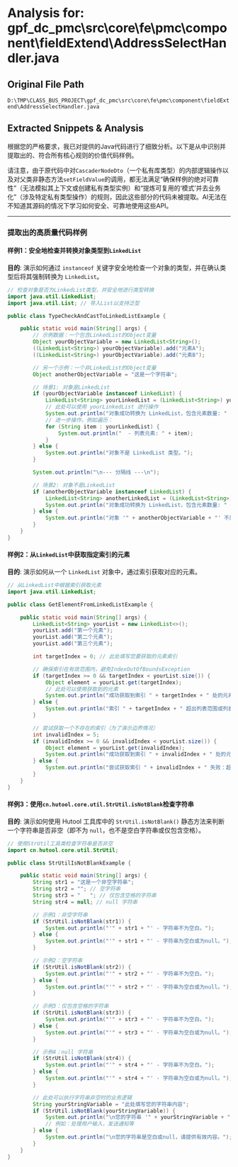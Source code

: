 # Analysis for: gpf_dc_pmc\src\core\fe\pmc\component\fieldExtend\AddressSelectHandler.java

## Original File Path
`D:\TMP\CLASS_BUS_PROJECT\gpf_dc_pmc\src\core\fe\pmc\component\fieldExtend\AddressSelectHandler.java`

## Extracted Snippets & Analysis
根据您的严格要求，我已对提供的Java代码进行了细致分析。以下是从中识别并提取出的、符合所有核心规则的价值代码样例。

请注意，由于原代码中对`CascaderNodeDto`（一个私有库类型）的内部逻辑操作以及对父类非静态方法`setFieldValue`的调用，都无法满足“确保样例的绝对可靠性”（无法模拟其上下文或创建私有类型实例）和“提炼可复用的‘模式’并去业务化”（涉及特定私有类型操作）的规则，因此这些部分的代码未被提取。AI无法在不知道其源码的情况下学习如何安全、可靠地使用这些API。

---

### 提取出的高质量代码样例

#### 样例1：安全地检查并转换对象类型到`LinkedList`

**目的**: 演示如何通过 `instanceof` 关键字安全地检查一个对象的类型，并在确认类型后将其强制转换为 `LinkedList`。

```java
// 检查对象是否为LinkedList类型，并安全地进行类型转换
import java.util.LinkedList;
import java.util.List; // 导入List以支持泛型

public class TypeCheckAndCastToLinkedListExample {

    public static void main(String[] args) {
        // 示例数据：一个包含LinkedList的Object变量
        Object yourObjectVariable = new LinkedList<String>();
        ((LinkedList<String>) yourObjectVariable).add("元素A");
        ((LinkedList<String>) yourObjectVariable).add("元素B");

        // 另一个示例：一个非LinkedList的Object变量
        Object anotherObjectVariable = "这是一个字符串";

        // 场景1: 对象是LinkedList
        if (yourObjectVariable instanceof LinkedList) {
            LinkedList<String> yourLinkedList = (LinkedList<String>) yourObjectVariable;
            // 此处可以使用 yourLinkedList 进行操作
            System.out.println("对象成功转换为 LinkedList，包含元素数量: " + yourLinkedList.size());
            // 进一步操作，例如遍历：
            for (String item : yourLinkedList) {
                System.out.println("  - 列表元素: " + item);
            }
        } else {
            System.out.println("对象不是 LinkedList 类型。");
        }

        System.out.println("\n--- 分隔线 ---\n");

        // 场景2: 对象不是LinkedList
        if (anotherObjectVariable instanceof LinkedList) {
            LinkedList<String> anotherLinkedList = (LinkedList<String>) anotherObjectVariable;
            System.out.println("对象成功转换为 LinkedList，包含元素数量: " + anotherLinkedList.size());
        } else {
            System.out.println("对象 '" + anotherObjectVariable + "' 不是 LinkedList 类型。");
        }
    }
}
```

#### 样例2：从`LinkedList`中获取指定索引的元素

**目的**: 演示如何从一个 `LinkedList` 对象中，通过索引获取对应的元素。

```java
// 从LinkedList中根据索引获取元素
import java.util.LinkedList;

public class GetElementFromLinkedListExample {

    public static void main(String[] args) {
        LinkedList<String> yourList = new LinkedList<>();
        yourList.add("第一个元素");
        yourList.add("第二个元素");
        yourList.add("第三个元素");

        int targetIndex = 0; // 此处填写您要获取的元素索引

        // 确保索引在有效范围内，避免IndexOutOfBoundsException
        if (targetIndex >= 0 && targetIndex < yourList.size()) {
            Object element = yourList.get(targetIndex);
            // 此处可以使用获取到的元素
            System.out.println("成功获取到索引 " + targetIndex + " 处的元素: " + element);
        } else {
            System.out.println("索引 " + targetIndex + " 超出列表范围或列表为空。当前列表大小: " + yourList.size());
        }

        // 尝试获取一个不存在的索引（为了演示边界情况）
        int invalidIndex = 5;
        if (invalidIndex >= 0 && invalidIndex < yourList.size()) {
            Object element = yourList.get(invalidIndex);
            System.out.println("成功获取到索引 " + invalidIndex + " 处的元素: " + element);
        } else {
            System.out.println("尝试获取索引 " + invalidIndex + " 失败：超出列表范围。");
        }
    }
}
```

#### 样例3：使用`cn.hutool.core.util.StrUtil.isNotBlank`检查字符串

**目的**: 演示如何使用 Hutool 工具库中的 `StrUtil.isNotBlank()` 静态方法来判断一个字符串是否非空（即不为 `null`，也不是空白字符串或仅包含空格）。

```java
// 使用StrUtil工具类检查字符串是否非空
import cn.hutool.core.util.StrUtil;

public class StrUtilIsNotBlankExample {

    public static void main(String[] args) {
        String str1 = "这是一个非空字符串";
        String str2 = ""; // 空字符串
        String str3 = "   "; // 仅包含空格的字符串
        String str4 = null; // null 字符串

        // 示例1：非空字符串
        if (StrUtil.isNotBlank(str1)) {
            System.out.println("'" + str1 + "' - 字符串不为空白。");
        } else {
            System.out.println("'" + str1 + "' - 字符串为空白或为null。");
        }

        // 示例2：空字符串
        if (StrUtil.isNotBlank(str2)) {
            System.out.println("'" + str2 + "' - 字符串不为空白。");
        } else {
            System.out.println("'" + str2 + "' - 字符串为空白或为null。");
        }

        // 示例3：仅包含空格的字符串
        if (StrUtil.isNotBlank(str3)) {
            System.out.println("'" + str3 + "' - 字符串不为空白。");
        } else {
            System.out.println("'" + str3 + "' - 字符串为空白或为null。");
        }

        // 示例4：null 字符串
        if (StrUtil.isNotBlank(str4)) {
            System.out.println("'" + str4 + "' - 字符串不为空白。");
        } else {
            System.out.println("'" + str4 + "' - 字符串为空白或为null。");
        }

        // 此处可以执行字符串非空时的业务逻辑
        String yourStringVariable = "此处填写您的字符串内容";
        if (StrUtil.isNotBlank(yourStringVariable)) {
            System.out.println("\n您的字符串 '" + yourStringVariable + "' 是非空白的。");
            // 例如：处理用户输入，发送通知等
        } else {
            System.out.println("\n您的字符串是空白或null，请提供有效内容。");
        }
    }
}
```